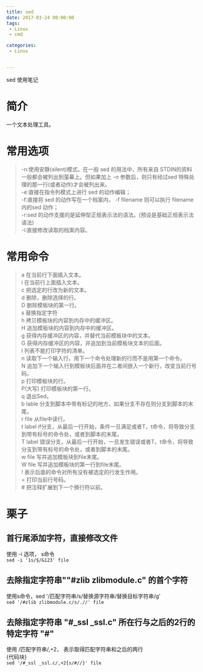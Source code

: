 ```yaml
---
title: sed
date: 2017-03-24 00:00:00
tags:
 - Linux
 - cmd

categories:
 - Linux


---
```


sed 使用笔记

<!-- MORE -->
# 简介
一个文本处理工具。

# 常用选项
>  -n∶使用安静(silent)模式。在一般 sed 的用法中，所有来自 STDIN的资料一般都会被列出到萤幕上。但如果加上 -n 参数后，则只有经过sed 特殊处理的那一行(或者动作)才会被列出来。  
 -e∶直接在指令列模式上进行 sed 的动作编辑；  
 -f∶直接将 sed 的动作写在一个档案内， -f filename 则可以执行 filename 内的sed 动作；  
 -r∶sed 的动作支援的是延伸型正规表示法的语法。(预设是基础正规表示法语法)  
 -i∶直接修改读取的档案内容。  

# 常用命令
> a 在当前行下面插入文本。    
 i 在当前行上面插入文本。  
 c 把选定的行改为新的文本。  
 d 删除，删除选择的行。  
 D 删除模板块的第一行。  
 s 替换指定字符  
 h 拷贝模板块的内容到内存中的缓冲区。  
 H 追加模板块的内容到内存中的缓冲区。  
 g 获得内存缓冲区的内容，并替代当前模板块中的文本。  
 G 获得内存缓冲区的内容，并追加到当前模板块文本的后面。  
 l 列表不能打印字符的清单。  
 n 读取下一个输入行，用下一个命令处理新的行而不是用第一个命令。  
 N 追加下一个输入行到模板块后面并在二者间嵌入一个新行，改变当前行号码。  
 p 打印模板块的行。  
 P(大写) 打印模板块的第一行。  
 q 退出Sed。  
 b lable 分支到脚本中带有标记的地方，如果分支不存在则分支到脚本的末尾。  
 r file 从file中读行。  
 t label if分支，从最后一行开始，条件一旦满足或者T，t命令，将导致分支到带有标号的命令处，或者到脚本的末尾。  
 T label 错误分支，从最后一行开始，一旦发生错误或者T，t命令，将导致分支到带有标号的命令处，或者到脚本的末尾。  
 w file 写并追加模板块到file末尾。  
 W file 写并追加模板块的第一行到file末尾。  
 ! 表示后面的命令对所有没有被选定的行发生作用。  
 = 打印当前行号码。  
 \# 把注释扩展到下一个换行符以前。  


# 栗子
## 首行尾添加字符，直接修改文件
使用 -i 选项， s命令  
`sed -i '1s/$/&123' file`

## 去除指定字符串""#zlib zlibmodule.c" 的首个字符  
使用s命令，sed '/匹配字符串/s/替换源字符串/替换目标字符串/g'  
`sed '/#zlib zlibmodule.c/s/.//' file`

## 去除指定字符串 "#_ssl _ssl.c" 所在行与之后的2行的特定字符 "#"
使用 /匹配字符串/,+2， 表示取得匹配字符串和之后的两行  
{代码块}  
`sed '/#_ssl _ssl.c/,+2{s/#//}' file`
